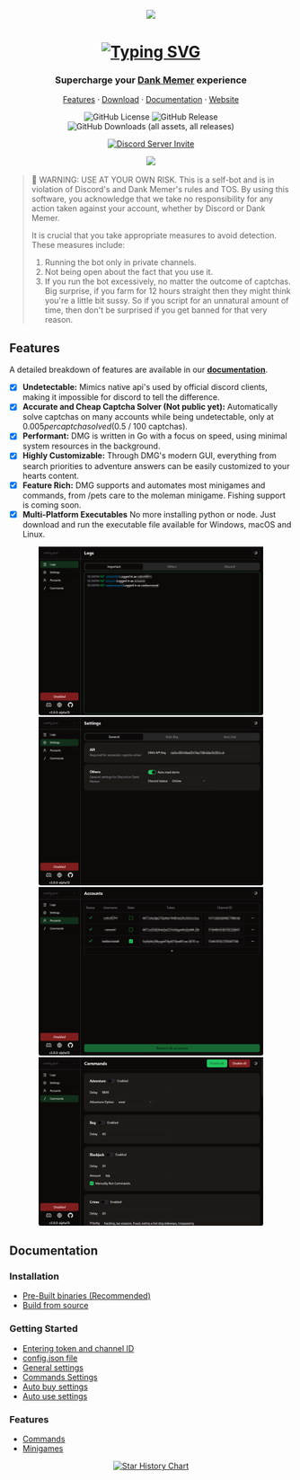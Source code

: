 <br>

<div align="center">
  <img src=".github/assets/img/icon.png" width="100">

  # [![Typing SVG](https://readme-typing-svg.herokuapp.com?font=Permanent+Marker&size=40&pause=1000&color=598e3c&center=true&vCenter=true&width=435&lines=Dank+Memer+Grinder)](https://git.io/typing-svg)

  ### Supercharge your [Dank Memer](https://dankmemer.lol/) experience
  <a href="#features">Features</a>
  ·
  <a href="https://dankmemer.tools/download">Download</a>
  ·
  <a href="https://docs.dankmemer.tools/">Documentation</a>
  ·
  <a href="https://dankmemer.tools/">Website</a>

  ![GitHub License](https://img.shields.io/github/license/BridgeSenseDev/Dank-Memer-Grinder?style=for-the-badge&color=%2322c55e)
  ![GitHub Release](https://img.shields.io/github/v/release/BridgeSenseDev/Dank-Memer-Grinder?include_prereleases&sort=semver&style=for-the-badge)
  ![GitHub Downloads (all assets, all releases)](https://img.shields.io/github/downloads/BridgeSenseDev/Dank-Memer-Grinder/total?style=for-the-badge&color=%2322c55e)

  [![Discord Server Invite](https://invidget.switchblade.xyz/KTrmQnhCHb)](https://discord.gg/KTrmQnhCHb)
  
  <a href="https://www.buymeacoffee.com/bridgesense"><img src="https://img.buymeacoffee.com/button-api/?text=Buy me a coffee&emoji=&slug=bridgesense&button_colour=199532&font_colour=ffffff&font_family=Arial&outline_colour=ffffff&coffee_colour=FFDD00" /></a>
</div>

> 🚨 WARNING: USE AT YOUR OWN RISK. This is a self-bot and is in violation of Discord's and Dank Memer's rules and TOS. By using this software, you acknowledge that we take no responsibility for any action taken against your account, whether by Discord or Dank Memer.
>
> It is crucial that you take appropriate measures to avoid detection. These measures include:
> <ol>
>  <li>Running the bot only in private channels.</li>
>  <li>Not being open about the fact that you use it.</li>
>  <li>If you run the bot excessively, no matter the outcome of captchas. Big surprise, if you farm for 12 hours straight then they might think you're a little bit sussy. So if you script for an unnatural amount of time, then don't be surprised if you get banned for that very reason.</li>
> </ol>

## Features
A detailed breakdown of features are available in our [**<u>documentation</u>**](https://docs.dankmemer.tools/features/commands).

-   [x] **Undetectable:** Mimics native api's used by official discord clients, making it impossible for discord to tell the difference.
-   [x] **Accurate and Cheap Captcha Solver (Not public yet):** Automatically solve captchas on many accounts while being undetectable, only at $0.005 per captcha solved ($0.5 / 100 captchas).
-   [x] **Performant:** DMG is written in Go with a focus on speed, using minimal system resources in the background.
-   [x] **Highly Customizable:** Through DMG's modern GUI, everything from search priorities to adventure answers can be easily customized to your hearts content.
-   [x] **Feature Rich:** DMG supports and automates most minigames and commands, from /pets care to the moleman minigame. Fishing support is coming soon.
-   [x] **Multi-Platform Executables** No more installing python or node. Just download and run the executable file available for Windows, macOS and Linux.

<div align="center">
  <img src=".github/assets/img/logs.png" width="400">
  <img src=".github/assets/img/settings.png" width="400">
  <img src=".github/assets/img/accounts.png" width="400">
  <img src=".github/assets/img/commands.png" width="400">
</div>

## Documentation

### Installation
- [Pre-Built binaries (Recommended)](https://docs.dankmemer.tools/installation/pre-built-binaries)
- [Build from source](https://docs.dankmemer.tools/installation/build-from-source)

### Getting Started
- [Entering token and channel ID](https://docs.dankmemer.tools/configuration/entering-token-and-channel-id)
- [config.json file](https://docs.dankmemer.tools/configuration/config-json)
- [General settings](https://docs.dankmemer.tools/configuration/general-settings)
- [Commands Settings](https://docs.dankmemer.tools/configuration/commands-settings)
- [Auto buy settings](https://docs.dankmemer.tools/configuration/auto-buy-settings)
- [Auto use settings](https://docs.dankmemer.tools/configuration/auto-use-settings)

### Features
- [Commands](https://docs.dankmemer.tools/features/commands)
- [Minigames](https://docs.dankmemer.tools/features/minigames)

<div align="center">
  <a href="https://star-history.com/#bridgesensedev/dank-memer-grinder&Date">
    <img src="https://api.star-history.com/svg?repos=BridgeSenseDev/Dank-Memer-Grinder&type=Date" 
         alt="Star History Chart">
  </a>
</div>
